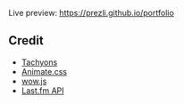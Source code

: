 Live preview: https://prezli.github.io/portfolio

## Credit

- [Tachyons](http://tachyons.io/)
- [Animate.css](https://daneden.github.io/animate.css/)
- [wow.js](https://wowjs.uk/)
- [Last.fm API](https://last.fm/api)
